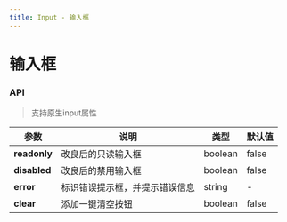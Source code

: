```yaml
---
title: Input - 输入框
---
```

# 输入框

<ClientOnly>
<template>
<Container title="基础">
<template #list>
<mi-input placeholder="请输入内容"></mi-input>
<mi-input placeholder="只读" readonly></mi-input>
<mi-input placeholder="禁用" disabled></mi-input>
</template>
<template #code>

  ```vue
<template>
  <mi-input placeholder="请输入内容"></mi-input>
  <mi-input readonly placeholder="只读"></mi-input>
  <mi-input disabled placeholder="禁用"></mi-input>
</template>
<script>
    export default {
      components: {},
    };
</script>
  ```
</template>
</Container>
</template>


<template>
<Container title="双向绑定">
<template #list>
<mi-input  placeholder="请输入内容" v-model="value"></mi-input>
<span style="padding-left: 1em">展示：</span><span>{{value}}</span>
</template>
<template #code>

  ```vue
<template>
  <mi-input  v-model="value" placeholder="请输入内容"></mi-input>
</template>
<script>
    export default {
      components: {},
          data() {
            return {
              value: '双向绑定',
            }
          }
    };
</script>
  ```
</template>
</Container>
</template>


<template>
<Container title="错误提示">
<template #list>
<mi-input  placeholder="请输入内容" value="错误的内容" error="输入错误"></mi-input>
</template>
<template #code>

  ```vue
<template>
   <mi-input error="输入错误"
     placeholder="请输入内容" value="错误的内容"></mi-input>
</template>
<script>
    export default {
      components: {},
    };
</script>
  ```
</template>
</Container>
</template>


<template>
<Container title="一键清空">
<template #list>
<mi-input  :clear="true" placeholder="请输入内容" value="不想要了"></mi-input>
</template>
<template #code>

  ```vue
<template>
  <mi-input  :clear="true" 
    placeholder="请输入内容" value="不想要了"></mi-input>
</template>
<script>
    export default {
      components: {},
    };
</script>
  ```
</template>
</Container>
</template>




</ClientOnly>



### API

>支持原生input属性

|    参数      | 说明 | 类型 | 默认值 |
| ----------   | ---  | ---- | ------ | 
| **readonly**         | 改良后的只读输入框  | boolean | false |
| **disabled** | 改良后的禁用输入框  | boolean | false |          
| **error**      | 标识错误提示框，并提示错误信息  | string | - |
| **clear**     | 添加一键清空按钮  | boolean | false|




<script>
  import Input from '../../src/components/input/Input.vue';
  export default {
    components: {
    'mi-input':Input,
    },
        data() {
          return {
            value: '双向绑定',
            }
        }
  };
</script>